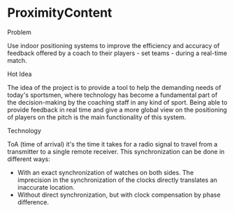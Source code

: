 # ProximityContent

Problem

Use indoor positioning systems to improve the efficiency and accuracy of feedback offered by a coach 
to their players - set teams - during a real-time match.

Hot Idea

The idea of the project is to provide a tool to help the demanding needs of today's sportsmen, where 
technology has become a fundamental part of the decision-making by the coaching staff in any kind of sport. 
Being able to provide feedback in real time and give a more global view on the positioning of players on the 
pitch is the main functionality of this system.

Technology

ToA (time of arrival) it's the time it takes for a radio signal to travel from a transmitter to a single remote 
receiver. This synchronization can be done in different ways:
* With an exact synchronization of watches on both sides. The imprecision in the synchronization of the clocks 
directly translates an inaccurate location.
* Without direct synchronization, but with clock compensation by phase difference.
